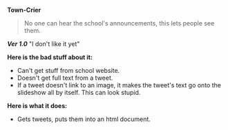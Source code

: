 **Town-Crier**   
> No one can hear the school's announcements, this lets people see them.  
  
***Ver 1.0*** "I don't like it yet"  

**Here is the bad stuff about it:**
- Can't get stuff from school website.  
- Doesn't get full text from a tweet.  
- If a tweet doesn't link to an image, it makes the tweet's text go onto the slideshow all by itself. This can look stupid.  

**Here is what it does:**  
- Gets tweets, puts them into an html document.
